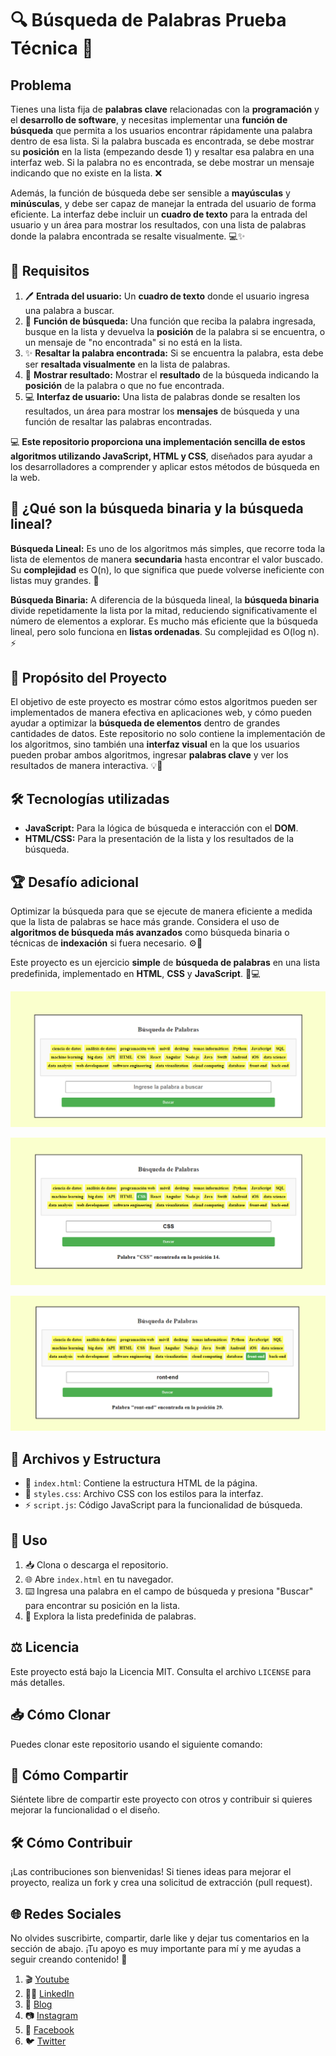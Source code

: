 # 🔍 Búsqueda de Palabras Prueba Técnica 🚀

## Problema

Tienes una lista fija de **palabras clave** relacionadas con la **programación** y el **desarrollo de software**, y necesitas implementar una **función de búsqueda** que permita a los usuarios encontrar rápidamente una palabra dentro de esa lista. Si la palabra buscada es encontrada, se debe mostrar su **posición** en la lista (empezando desde 1) y resaltar esa palabra en una interfaz web. Si la palabra no es encontrada, se debe mostrar un mensaje indicando que no existe en la lista. ❌

Además, la función de búsqueda debe ser sensible a **mayúsculas** y **minúsculas**, y debe ser capaz de manejar la entrada del usuario de forma eficiente. La interfaz debe incluir un **cuadro de texto** para la entrada del usuario y un área para mostrar los resultados, con una lista de palabras donde la palabra encontrada se resalte visualmente. 💻✨

## 📝 Requisitos

1. 🖊️ **Entrada del usuario:** Un **cuadro de texto** donde el usuario ingresa una palabra a buscar.
2. 🔎 **Función de búsqueda:** Una función que reciba la palabra ingresada, busque en la lista y devuelva la **posición** de la palabra si se encuentra, o un mensaje de "no encontrada" si no está en la lista.
3. ✨ **Resaltar la palabra encontrada:** Si se encuentra la palabra, esta debe ser **resaltada visualmente** en la lista de palabras.
4. 📍 **Mostrar resultado:** Mostrar el **resultado** de la búsqueda indicando la **posición** de la palabra o que no fue encontrada.
5. 💻 **Interfaz de usuario:** Una lista de palabras donde se resalten los resultados, un área para mostrar los **mensajes** de búsqueda y una función de resaltar las palabras encontradas.

💻 **Este repositorio proporciona una implementación sencilla de estos algoritmos utilizando JavaScript, HTML y CSS**, diseñados para ayudar a los desarrolladores a comprender y aplicar estos métodos de búsqueda en la web.

## 🧐 ¿Qué son la búsqueda binaria y la búsqueda lineal?

**Búsqueda Lineal:** Es uno de los algoritmos más simples, que recorre toda la lista de elementos de manera **secundaria** hasta encontrar el valor buscado. Su **complejidad** es O(n), lo que significa que puede volverse ineficiente con listas muy grandes. 🔄

**Búsqueda Binaria:** A diferencia de la búsqueda lineal, la **búsqueda binaria** divide repetidamente la lista por la mitad, reduciendo significativamente el número de elementos a explorar. Es mucho más eficiente que la búsqueda lineal, pero solo funciona en **listas ordenadas**. Su complejidad es O(log n). ⚡

## 🎯 Propósito del Proyecto

El objetivo de este proyecto es mostrar cómo estos algoritmos pueden ser implementados de manera efectiva en aplicaciones web, y cómo pueden ayudar a optimizar la **búsqueda de elementos** dentro de grandes cantidades de datos. Este repositorio no solo contiene la implementación de los algoritmos, sino también una **interfaz visual** en la que los usuarios pueden probar ambos algoritmos, ingresar **palabras clave** y ver los resultados de manera interactiva. 💡🚀

## 🛠️ Tecnologías utilizadas

* **JavaScript:** Para la lógica de búsqueda e interacción con el **DOM**.
* **HTML/CSS:** Para la presentación de la lista y los resultados de la búsqueda.

## 🏆 Desafío adicional

Optimizar la búsqueda para que se ejecute de manera eficiente a medida que la lista de palabras se hace más grande. Considera el uso de **algoritmos de búsqueda más avanzados** como búsqueda binaria o técnicas de **indexación** si fuera necesario. ⚙️💨

Este proyecto es un ejercicio **simple** de **búsqueda de palabras** en una lista predefinida, implementado en **HTML**, **CSS** y **JavaScript**. 📂💻

![Vista previa del proyecto](Screenshot_51.png)

![Vista previa del proyecto](Screenshot_52.png)

![Vista previa del proyecto](Screenshot_53.png)

## 📂 Archivos y Estructura

- 📄 `index.html`: Contiene la estructura HTML de la página.
- 🎨 `styles.css`: Archivo CSS con los estilos para la interfaz.
- ⚡ `script.js`: Código JavaScript para la funcionalidad de búsqueda.

## 🚀 Uso

1. 📥 Clona o descarga el repositorio.
2. 🌐 Abre `index.html` en tu navegador.
3. ⌨️ Ingresa una palabra en el campo de búsqueda y presiona "Buscar" para encontrar su posición en la lista.
4. 📖 Explora la lista predefinida de palabras.

## ⚖️ Licencia

Este proyecto está bajo la Licencia MIT. Consulta el archivo `LICENSE` para más detalles.

## 📥 Cómo Clonar

Puedes clonar este repositorio usando el siguiente comando:

## 🤝 Cómo Compartir

Siéntete libre de compartir este proyecto con otros y contribuir si quieres mejorar la funcionalidad o el diseño.

## 🛠️ Cómo Contribuir

¡Las contribuciones son bienvenidas! Si tienes ideas para mejorar el proyecto, realiza un fork y crea una solicitud de extracción (pull request).

## 🌐 Redes Sociales

No olvides suscribirte, compartir, darle like y dejar tus comentarios en la sección de abajo. ¡Tu apoyo es muy importante para mí y me ayudas a seguir creando contenido! 💚

1. 🎬 [Youtube](https://www.youtube.com/@JuancitoPenaV)
2. 👨‍💼 [LinkedIn](https://www.linkedin.com/in/juancitope%C3%B1a/)
3. 📰 [Blog](https://advisertecnology.com/)
4. 📷 [Instagram](https://www.instagram.com/juancito.pena.v/)
5. 📑 [Facebook](https://www.facebook.com/juancito.p.v)
6. 🐦 [Twitter](https://twitter.com/JuancitoPenaV)

